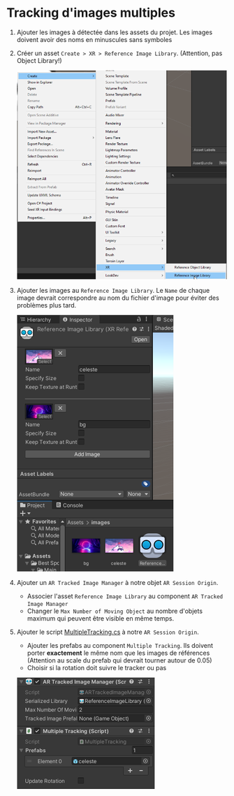 # Tracking d'images multiples

1. Ajouter les images à détectée dans les assets du projet. Les images doivent avoir des noms en minuscules sans symboles
2. Créer un asset `Create > XR > Reference Image Library`. (Attention, pas Object Library!)

    ![](images/tracking/reference_image_library.png)

3. Ajouter les images au `Reference Image Library`. Le `Name` de chaque image devrait correspondre au nom du fichier d'image pour éviter des problèmes plus tard.

    ![](images/tracking/reference_image_library_images.png)

4. Ajouter un `AR Tracked Image Manager` à notre objet `AR Session Origin`.
    * Associer l'asset `Reference Image Library` au component `AR Tracked Image Manager`
    * Changer le `Max Number of Moving Object` au nombre d'objets maximum qui peuvent être visible en même temps.

5. Ajouter le script [MultipleTracking.cs](scripts/MultipleTracking.cs) à notre `AR Session Origin`.
    * Ajouter les prefabs au component `Multiple Tracking`. Ils doivent porter **exactement** le même nom que les images de références  (Attention au scale du prefab qui devrait tourner autour de 0.05)
    * Choisir si la rotation doit suivre le tracker ou pas

    ![](images/tracking/multiple_tracker.png)